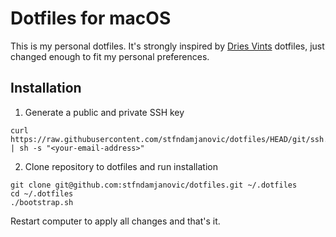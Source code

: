 # Dotfiles for macOS

This is my personal dotfiles. It's strongly inspired by [Dries Vints](https://github.com/driesvints/dotfiles) dotfiles, just changed enough to fit my personal preferences.

## Installation

1. Generate a public and private SSH key
```
curl https://raw.githubusercontent.com/stfndamjanovic/dotfiles/HEAD/git/ssh.sh | sh -s "<your-email-address>"
```

2. Clone repository to dotfiles and run installation
```
git clone git@github.com:stfndamjanovic/dotfiles.git ~/.dotfiles
cd ~/.dotfiles
./bootstrap.sh
```

Restart computer to apply all changes and that's it.

